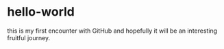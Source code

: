 # hello-world

this is my first encounter with GitHub and hopefully it will be an interesting fruitful journey.

